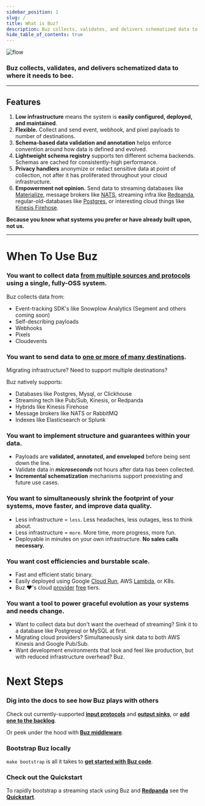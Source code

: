 ```yaml
---
sidebar_position: 1
slug: /
title: What is Buz?
description: Buz collects, validates, and delivers schematized data to wherever it needs to bee.
hide_table_of_contents: true
---
```



![flow](../../static/img/buzflow.png)

### Buz collects, validates, and delivers schematized data to where it needs to bee.

***

## Features

1. **Low infrastructure** means the system is **easily configured, deployed, and maintained**.
2. **Flexible.** Collect and send event, webhook, and pixel payloads to number of destinations.
3. **Schema-based data validation and annotation** helps enforce convention around how data is defined and evolved.
4. **Lightweight schema registry** supports ten different schema backends. Schemas are cached for consistently-high performance.
5. **Privacy handlers** anonymize or redact sensitive data at point of collection, not after it has proliferated throughout your cloud infrastructure.
6. **Empowerment not opinion.** Send data to streaming databases like [Materialize](https://materialize.com/), message brokers like [NATS](https://nats.io/), streaming infra like [Redpanda](https://redpanda.com/), regular-old-databases like [Postgres](https://www.postgresql.org/), or interesting cloud things like [Kinesis Firehose](https://aws.amazon.com/kinesis/data-firehose/).


**Because you know what systems you prefer or have already built upon, not us.**
***

# When To Use Buz
### You want to collect data [from multiple sources and protocols](inputs/overview) using a single, fully-OSS system.

Buz collects data from:

- Event-tracking SDK's like Snowplow Analytics (Segment and others coming soon)
- Self-describing payloads
- Webhooks
- Pixels
- Cloudevents

### You want to send data to [one or more of many destinations](outputs/overview).

Migrating infrastructure? Need to support multiple destinations?

Buz natively supports:

- Databases like Postgres, Mysql, or Clickhouse
- Streaming tech like Pub/Sub, Kinesis, or Redpanda
- Hybrids like Kinesis Firehose
- Message brokers like NATS or RabbitMQ
- Indexes like Elasticsearch or Splunk

### You want to implement structure and guarantees within your data.


- Payloads are **validated, annotated, and enveloped** before being sent down the line.
- Validate data in ***microseconds*** not hours after data has been collected.
- **Incremental schematization** mechanisms support preexisting and future use cases.

### You want to simultaneously shrink the footprint of your systems, move faster, and improve data quality.
- Less infrastructure = `less`. Less headaches, less outages, less to think about.
- Less infrastructure = `more`. More time, more progress, more fun.
- Deployable in minutes on your own infrastructure. **No sales calls necessary.**

### You want cost efficiencies and burstable scale.
- Fast and efficient static binary.
- Easily deployed using Google [Cloud Run](https://cloud.google.com/run), AWS [Lambda](https://aws.amazon.com/lambda/), or K8s.
- Buz ❤️'s cloud [provider](https://cloud.google.com/free/docs/gcp-free-tier/#cloud-run) [free](https://aws.amazon.com/free/?all-free-tier.sort-by=item.additionalFields.SortRank&all-free-tier.sort-order=asc&awsf.Free%20Tier%20Types=*all&awsf.Free%20Tier%20Categories=*all) tiers.


### You want a tool to power graceful evolution as your systems and needs change.
- Want to collect data but don't want the overhead of streaming? Sink it to a database like Postgresql or MySQL at first.
- Migrating cloud providers? Simultaneously sink data to both AWS Kinesis and Google Pub/Sub.
- Want development environments that look and feel like production, but with reduced infrastructure overhead? Buz.


# Next Steps

### Dig into the docs to see how Buz plays with others

Check out currently-supported **[input protocols](/inputs/overview)** and **[output sinks](/outputs/overview)**, or **[add one to the backlog](https://github.com/silverton-io/buz/issues)**.

Or peek under the hood with **[Buz middleware](/category/middleware)**.

### Bootstrap Buz locally

`make bootstrap` is all it takes to **[get started with Buz code](http://localhost:3000/contributing/contributing-code-to-buz#bootstrap)**.

### Check out the Quickstart

To rapidly bootstrap a streaming stack using Buz and **[Redpanda](https://github.com/redpanda-data/)** see the **[Quickstart](/examples/quickstart)**.

